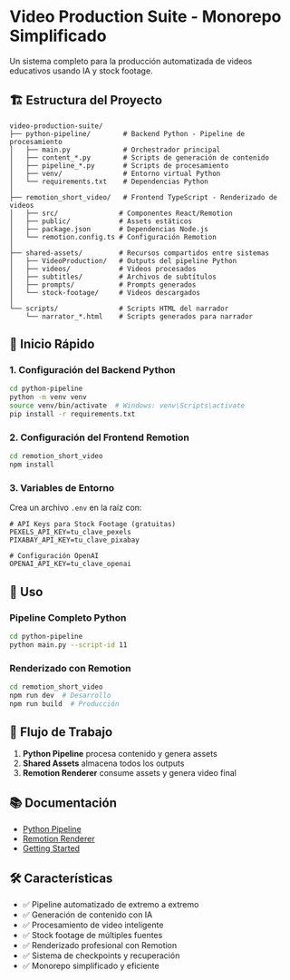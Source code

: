 # Video Production Suite - Monorepo Simplificado

Un sistema completo para la producción automatizada de videos educativos usando IA y stock footage.

## 🏗️ Estructura del Proyecto

```
video-production-suite/
├── python-pipeline/        # Backend Python - Pipeline de procesamiento
│   ├── main.py             # Orchestrador principal
│   ├── content_*.py        # Scripts de generación de contenido
│   ├── pipeline_*.py       # Scripts de procesamiento
│   ├── venv/               # Entorno virtual Python
│   └── requirements.txt    # Dependencias Python
│
├── remotion_short_video/   # Frontend TypeScript - Renderizado de videos
│   ├── src/               # Componentes React/Remotion
│   ├── public/            # Assets estáticos
│   ├── package.json       # Dependencias Node.js
│   └── remotion.config.ts # Configuración Remotion
│
├── shared-assets/         # Recursos compartidos entre sistemas
│   ├── VideoProduction/   # Outputs del pipeline Python
│   ├── videos/            # Videos procesados
│   ├── subtitles/         # Archivos de subtítulos
│   ├── prompts/           # Prompts generados
│   └── stock-footage/     # Videos descargados
│
└── scripts/               # Scripts HTML del narrador
    └── narrator_*.html    # Scripts generados para narrador
```

## 🚀 Inicio Rápido

### 1. Configuración del Backend Python

```bash
cd python-pipeline
python -m venv venv
source venv/bin/activate  # Windows: venv\Scripts\activate
pip install -r requirements.txt
```

### 2. Configuración del Frontend Remotion

```bash
cd remotion_short_video
npm install
```

### 3. Variables de Entorno

Crea un archivo `.env` en la raíz con:

```env
# API Keys para Stock Footage (gratuitas)
PEXELS_API_KEY=tu_clave_pexels
PIXABAY_API_KEY=tu_clave_pixabay

# Configuración OpenAI
OPENAI_API_KEY=tu_clave_openai
```

## 📝 Uso

### Pipeline Completo Python

```bash
cd python-pipeline
python main.py --script-id 11
```

### Renderizado con Remotion

```bash
cd remotion_short_video
npm run dev  # Desarrollo
npm run build  # Producción
```

## 🔄 Flujo de Trabajo

1. **Python Pipeline** procesa contenido y genera assets
2. **Shared Assets** almacena todos los outputs 
3. **Remotion Renderer** consume assets y genera video final

## 📚 Documentación

- [Python Pipeline](python-pipeline/README.md)
- [Remotion Renderer](remotion_short_video/README.md)
- [Getting Started](remotion_short_video/GETTING_STARTED.md)

## 🛠️ Características

- ✅ Pipeline automatizado de extremo a extremo
- ✅ Generación de contenido con IA
- ✅ Procesamiento de video inteligente
- ✅ Stock footage de múltiples fuentes
- ✅ Renderizado profesional con Remotion
- ✅ Sistema de checkpoints y recuperación
- ✅ Monorepo simplificado y eficiente